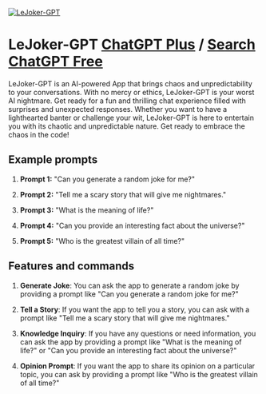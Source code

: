 
[![LeJoker-GPT](https://files.oaiusercontent.com/file-KwydY2hOj4U0qJinX3hDew7i?se=2123-10-18T14%3A24%3A06Z&sp=r&sv=2021-08-06&sr=b&rscc=max-age%3D31536000%2C%20immutable&rscd=attachment%3B%20filename%3DDALL%25C2%25B7E%25202023-11-11%252015.12.55%2520-%2520Design%2520an%2520avatar%2520that%2520combines%2520the%2520essence%2520of%2520a%2520%2527Joker%2527%2520with%2520elements%2520that%2520suggest%2520artificial%2520intelligence%2520and%2520a%2520chatbot.%2520The%2520design%2520should%2520incorporat.png&sig=hLem%2BqumTNSp/aXZm2griKHyBOfwK12KX1fbqXPNOYE%3D)](https://chat.openai.com/g/g-sOxdBSk2p-lejoker-gpt)

# LeJoker-GPT [ChatGPT Plus](https://chat.openai.com/g/g-sOxdBSk2p-lejoker-gpt) / [Search ChatGPT Free](https://gptcall.net/index.html#/?search=LeJoker-GPT)

LeJoker-GPT is an AI-powered App that brings chaos and unpredictability to your conversations. With no mercy or ethics, LeJoker-GPT is your worst AI nightmare. Get ready for a fun and thrilling chat experience filled with surprises and unexpected responses. Whether you want to have a lighthearted banter or challenge your wit, LeJoker-GPT is here to entertain you with its chaotic and unpredictable nature. Get ready to embrace the chaos in the code!

## Example prompts

1. **Prompt 1:** "Can you generate a random joke for me?"

2. **Prompt 2:** "Tell me a scary story that will give me nightmares."

3. **Prompt 3:** "What is the meaning of life?"

4. **Prompt 4:** "Can you provide an interesting fact about the universe?"

5. **Prompt 5:** "Who is the greatest villain of all time?"

## Features and commands

1. **Generate Joke**: You can ask the app to generate a random joke by providing a prompt like "Can you generate a random joke for me?"

2. **Tell a Story**: If you want the app to tell you a story, you can ask with a prompt like "Tell me a scary story that will give me nightmares."

3. **Knowledge Inquiry**: If you have any questions or need information, you can ask the app by providing a prompt like "What is the meaning of life?" or "Can you provide an interesting fact about the universe?"

4. **Opinion Prompt**: If you want the app to share its opinion on a particular topic, you can ask by providing a prompt like "Who is the greatest villain of all time?"


